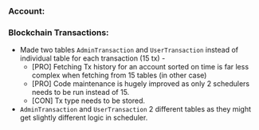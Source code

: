 ### Account:

### Blockchain Transactions:
* Made two tables `AdminTransaction` and `UserTransaction` instead of individual table for each transaction (15 tx) -
  * [PRO] Fetching Tx history for an account sorted on time is far less complex when fetching from 15 tables (in other case)
  * [PRO] Code maintenance is hugely improved as only 2 schedulers needs to be run instead of 15.
  * [CON] Tx type needs to be stored.
* `AdminTransaction` and `UserTransaction` 2 different tables as they might get slightly different logic in scheduler.
